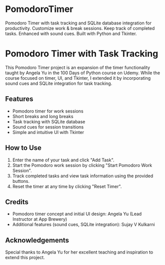 # PomodoroTimer
Pomodoro Timer with task tracking and SQLite database integration for productivity. Customize work &amp; break sessions. Keep track of completed tasks. Enhanced with sound cues. Built with Python and Tkinter.

# Pomodoro Timer with Task Tracking

This Pomodoro Timer project is an expansion of the timer functionality taught by Angela Yu in the 100 Days of Python course on Udemy. While the course focused on timer, UI, and Tkinter, I extended it by incorporating sound cues and SQLite integration for task tracking.

## Features
- Pomodoro timer for work sessions
- Short breaks and long breaks
- Task tracking with SQLite database
- Sound cues for session transitions
- Simple and intuitive UI with Tkinter

## How to Use
1. Enter the name of your task and click "Add Task".
2. Start the Pomodoro work session by clicking "Start Pomodoro Work Session".
3. Track completed tasks and view task information using the provided buttons.
4. Reset the timer at any time by clicking "Reset Timer".

## Credits
- Pomodoro timer concept and initial UI design: Angela Yu (Lead Instructor at App Brewery)
- Additional features (sound cues, SQLite integration): Sujay V Kulkarni

## Acknowledgements
Special thanks to Angela Yu for her excellent teaching and inspiration to extend this project.

